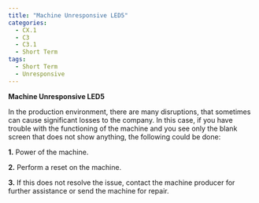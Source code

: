 ```yaml
---
title: "Machine Unresponsive LED5"
categories:
  - CX.1
  - C3
  - C3.1
  - Short Term
tags:
  - Short Term
  - Unresponsive
---
```


**Machine Unresponsive LED5**

In the production environment, there are many disruptions, that sometimes can cause significant losses to the company. In this case, if you have trouble with the functioning of the machine and you see only the blank screen that does not show anything, the following could be done:

**1.** Power of the machine.

**2.** Perform a reset on the machine.

**3.** If this does not resolve the issue, contact the machine producer for further assistance or send the machine for repair.


